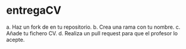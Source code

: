 # entregaCV
a.	Haz un fork de en tu repositorio.
b.	Crea una rama con tu nombre.
c.	Añade tu fichero CV.
d.	Realiza un pull request para que el profesor lo acepte.
